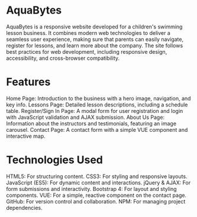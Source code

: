 # AquaBytes
AquaBytes is a responsive website developed for a children's swimming lesson business. It combines modern web technologies to deliver a seamless user experience, making sure that parents can easily navigate, register for lessons, and learn more about the company. The site follows best practices for web development, including responsive design, accessibility, and cross-browser compatibility.

# Features
Home Page: Introduction to the business with a hero image, navigation, and key info.
Lessons Page: Detailed lesson descriptions, including a schedule table.
Register/Sign In Page: A modal form for user registration and login with JavaScript validation and AJAX submission.
About Us Page: Information about the instructors and testimonials, featuring an image carousel.
Contact Page: A contact form with a simple VUE component and interactive map.

# Technologies Used
HTML5: For structuring content.
CSS3: For styling and responsive layouts.
JavaScript (ES5): For dynamic content and interactions.
jQuery & AJAX: For form submissions and interactivity.
Bootstrap 4: For layout and styling components.
VUE: For a simple, reactive component on the contact page.
GitHub: For version control and collaboration.
NPM: For managing project dependencies.
